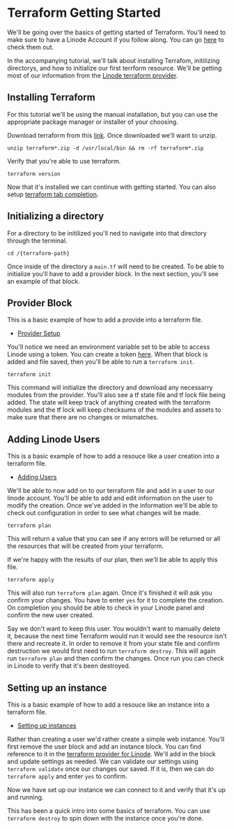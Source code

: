 # Terraform Getting Started

We'll be going over the basics of getting started of Terraform. You'll need to make sure to have a Linode Account if you follow along. You can go [here](https://https://linode.gvw92c.net/b1tsized) to check them out.

In the accompanying tutorial, we'll talk about installing Terrafom, initilizing directorys, and how to initialize our first terrform resource. We'll be getting most of our information from the [Linode terraform provider](https://registry.terraform.io/providers/linode/linode/latest/docs).

## Installing Terraform

For this tutorial we'll be using the manual installation, but you can use the appropriate package manager or installer of your choosing.

Download terraform from this [link](https://www.terraform.io/downloads.html). Once downloaded we'll want to unzip.

`unzip terraform*.zip -d /usr/local/bin && rm -rf terraform*.zip`

Verify that you're able to use terraform.

`terraform version`

Now that it's installed we can continue with getting started. You can also setup [terraform tab completion](https://learn.hashicorp.com/tutorials/terraform/install-cli#enable-tab-completion).

## Initializing a directory

For a directory to be initilized you'll ned to navigate into that directory through the terminal.

`cd /{terraform-path}`

Once inside of the directory a `main.tf` will need to be created. To be able to initialize you'll have to add a provider block. In the next section, you'll see an example of that block.

## Provider Block

This is a basic example of how to add a provide into a terraform file.

- [Provider Setup](./provider/main.tf)

You'll notice we need an environment variable set to be able to access Linode using a token. You can create a token [here](https://www.linode.com/docs/products/tools/linode-api/guides/get-access-token). When that block is added and file saved, then you'll be able to run a `terraform init`.

`terraform init`

This command will initialize the directory and download any necessarry modules from the provider. You'll also see a tf state file and tf lock file being added. The state will keep track of anything created with the terraform modules and the tf lock will keep checksums of the modules and assets to make sure that there are no changes or mismatches.

## Adding Linode Users

This is a basic example of how to add a resouce like a user creation into a terraform file.

- [Adding Users](./users/main.tf)

We'll be able to now add on to our terraform file and add in a user to our linode account. You'll be able to add and edit information on the user to modify the creation. Once we've added in the information we'll be able to check out configuration in order to see what changes will be made.

`terraform plan`

This will return a value that you can see if any errors will be returned or all the resources that will be created from your terraform.

If we're happy with the results of our plan, then we'll be able to apply this file.

`terraform apply`

This will also run `terraform plan` again. Once it's finished it will ask you confirm your changes. You have to enter `yes` for it to complete the creation. On completion you should be able to check in your Linode panel and confirm the new user created.

Say we don't want to keep this user. You wouldn't want to manually delete it, because the next time Terraform would run it would see the resource isn't there and recreate it. In order to remove it from your state file and confirm destruction we would first need to run `terraform destroy`. This will again run `terraform plan` and then confirm the changes. Once run you can check in Linode to verify that it's been destroyed.

## Setting up an instance

This is a basic example of how to add a resouce like an instance into a terraform file.

- [Setting up instances](./instances/main.tf)

Rather than creating a user we'd rather create a simple web instance. You'll first remove the user block and add an instance block. You can find reference to it in the [terraform provider for Linode](https://registry.terraform.io/providers/linode/linode/latest/docs/resources/instance). We'll add in the block and update settings as needed. We can validate our settings using `terraform validate` once our changes our saved. If it is, then we can do `terraform apply` and enter `yes` to confirm.

Now we have set up our instance we can connect to it and verify that it's up and running. 

This has been a quick intro into some basics of terraform. You can use `terraform destroy` to spin down with the instance once you're done.
